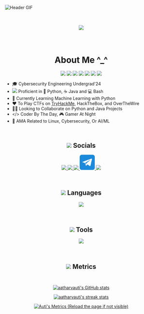 
![Header GIF](header.gif)
⠀
<h1 align="center"> <img src="https://komarev.com/ghpvc/?username=aatharvauti&label=Meow+Visits&color=blueviolet&style=for-the-badge"> </h1>
⠀
⠀
<h1 align="center"> About Me ^_^ </h1> 
<p align="center">
<img src="https://media0.giphy.com/media/IdyAQJVN2kVPNUrojM/200.webp" height="40"> <img src="https://media4.giphy.com/media/LMt9638dO8dftAjtco/200.webp" height="40">  <img src="https://media2.giphy.com/media/ln7z2eWriiQAllfVcn/200w.webp" height="40">  <img src="https://media0.giphy.com/media/kdFc8fubgS31b8DsVu/giphy.webp" height="40"> <img src="https://media4.giphy.com/media/Ri2TUcKlaOcaDBxFpY/200w.webp" height="40"> <img src="https://media3.giphy.com/media/UQJlZ2OcaCA2RLfGiZ/giphy.webp" height="40">  <img src="https://media4.giphy.com/media/VgTtXyj5YjVFieCYM2/200w.webp" height="40">
</p>

- 🎓 Cybersecurity Engineering Undergrad'24
- <img src="https://media.giphy.com/media/WUlplcMpOCEmTGBtBW/giphy.gif" width="30"> Proficient in 🐍 Python, ☕ Java and 💻 Bash
- 🌱 Currently Learning Machine Learning with Python
- ❤️ To Play CTFs on [TryHackMe](https://tryhackme.com/p/aatharvauti), HackTheBox, and OverTheWire
- 🤝🏻 Looking to Collaborate on Python and Java Projects
- </> Coder By The Day, 🎮 Gamer At Night
- 💬 AMA Related to Linux, Cybersecurity, Or AI/ML

⠀

<h2 align="center"><img src="https://media0.giphy.com/media/XfN8qiCOWCFg29CiGQ/200w.webp?cid=ecf05e47r3esflaqrsh3c8q6s5kket9zm3sj7wrod407n8pr&rid=200w.webp&ct=s" width="55"> Socials </h2>
<p align="center">
<a href="https://www.linkedin.com/in/aatharvauti/" target="blank">
<img src="https://skillicons.dev/icons?i=linkedin">
</a> <a href="https://twitter.com/aatharvauti" target="blank">
<img src="https://skillicons.dev/icons?i=twitter">
</a> <a href="https://instagram.com/aatharvauti" target="blank">
<img src="https://skillicons.dev/icons?i=instagram">
</a> <a href="https://t.me/aatharvauti" target="blank">
<img src="telegram.png" width="50" height="50">
</a> <a href="https://discordapp.com/users/595910162699649034" target="blank">
<img src="https://skillicons.dev/icons?i=discord">
</a>
</p>

⠀
<h2 align="center"><img src="https://media3.giphy.com/media/j0HjChGV0J44KrrlGv/giphy.gif" height="60"> Languages </h2>

<p align="center">
<img src="https://skillicons.dev/icons?i=python,go,bash,javascript,nodejs,electron,firebase,express,react,scss,c,java&perline=6">
</p>

⠀
<h2 align="center"><img src="https://media4.giphy.com/media/YYQ6sw8jt2HRxX4uVi/giphy.gif" height="80"> Tools </h2>
<p align="center">
<a href="#">
<img src="https://skillicons.dev/icons?i=git,docker,kubernetes,django,fastapi,tensorflow,gcp,aws,azure,mysql,graphql,redis,mongodb,linux,arduino,raspberrypi&perline=8">
</a>
</p>

⠀
<h2 align="center"><img src="https://i.giphy.com/media/uMg1wT2x01jBOMk2SS/200.webp" width="75"> Metrics </h2>
⠀
⠀
<p align="center">
<a href="#">
<img src="https://github-readme-stats.vercel.app/api?username=aatharvauti&show_icons=true&hide=&count_private=true&title_color=3382ed&text_color=ffffff&icon_color=3382ed&bg_color=0D1117&hide_border=true&show_icons=true" alt="aatharvauti's GitHub stats" />
</a>
</p>


<p align="center">
<a href="#">
<img src="https://streak-stats.demolab.com/?user=aatharvauti&stroke=ffffff&background=0D1117&ring=3382ed&fire=3382ed&currStreakNum=ffffff&currStreakLabel=3382ed&sideNums=ffffff&sideLabels=ffffff&dates=ffffff&hide_border=true" alt="aatharvauti's streak stats" />
</a>
</p>



<p align="center">
<a href="#">
<img src="https://metrics.lecoq.io/aatharvauti?template=classic&isocalendar=1&languages=1&lines=1&stars=1&followup=1&people=1&repositories=1&tweets=1&base=header%2C%20activity%2C%20community%2C%20repositories%2C%20metadata&base.indepth=false&base.hireable=false&base.skip=false&repositories.batch=100&repositories.forks=false&repositories.affiliations=owner&isocalendar=false&isocalendar.duration=half-year&languages=false&languages.ignored=html&languages.limit=8&languages.threshold=0%25&languages.other=true&languages.colors=github&languages.sections=most-used&languages.indepth=false&languages.analysis.timeout=15&languages.categories=markup%2C%20programming&languages.recent.categories=markup%2C%20programming&languages.recent.load=300&languages.recent.days=14&lines=false&lines.sections=base&lines.repositories.limit=4&lines.history.limit=1&stars=false&stars.limit=4&followup=false&followup.sections=repositories&followup.indepth=false&followup.archived=true&people=false&people.limit=24&people.identicons=false&people.identicons.hide=true&people.size=28&people.types=followers%2C%20following&people.thanks=mihir-m024%2C%20Dhruvil10%2C%20Vivek-mishra-2002%2C%20optimistic-ninja9090&people.shuffle=false&repositories=false&repositories.featured=python%2C%20dotfiles%2C%20resume%2C%20portfolio&repositories.pinned=0&repositories.starred=0&repositories.random=0&repositories.order=featured%2C%20pinned%2C%20starred%2C%20random&tweets=false&tweets.user=aatharvauti&tweets.attachments=false&tweets.limit=3&config.timezone=America%2FNew_York" alt="Auti's Metrics (Reload the page if not visible)">
</a>

</p>
